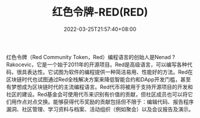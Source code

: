 ﻿---
weight: 
title: "红色令牌-RED(RED)"
description: "红色令牌（Red Community Token，Red）编程语言的创始人是Nenad Rakocevic，它是一个始于2011年的开源"
date: 2022-03-25T21:57:40+08:00
lastmod: 2022-03-25T16:45:40+08:00
draft: false
authors: ["Metabd"]
featuredImage: "hongselingpai-redred.webp"
link: ""
tags: ["数字代币","红色令牌-RED(RED)"]
categories: ["navigation"]
navigation: ["数字代币"]
lightgallery: true
toc: true
pinned: false
recommend: false
recommend1: false
---
红色令牌（Red Community Token，Red）编程语言的创始人是Nenad ?Rakocevic，它是一个始于2011年的开源项目。Red是高级语言，可以编写各种代码，很具表达性。它试图为软件的编程提供一种简洁易用、性能好的方法。Red在区块链时代也试图通过Red全栈解决方案来降低智能合约和DApp开发门槛，甚至有梦想成为区块链时代的主流编程语言。Red代币将被用于支持开源项目的开发和社区的建设。Red基金会可使用代币来识别有价值的贡献，但社区成员也可以将它们用作点对点交换。能够获得代币奖励的贡献包括但不限于：编辑代码、报告程序漏洞、社区管理、学习资料与档案、活动组织（例如聚会）以及会议报告及演示。
